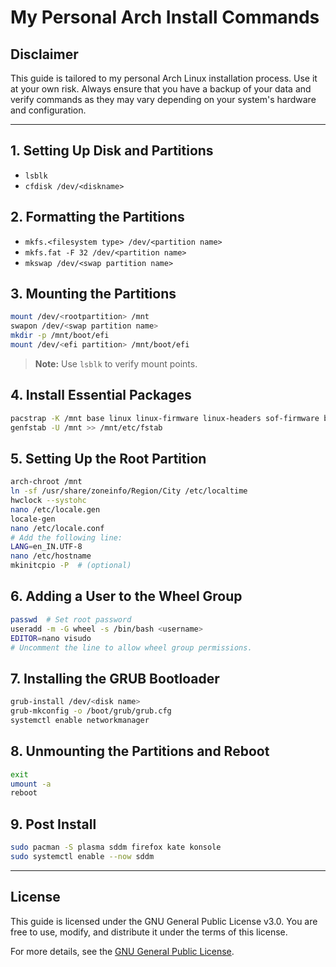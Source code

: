# My Personal Arch Install Commands

## Disclaimer
This guide is tailored to my personal Arch Linux installation process. Use it at your own risk. Always ensure that you have a backup of your data and verify commands as they may vary depending on your system's hardware and configuration.

---

## 1. Setting Up Disk and Partitions
- `lsblk`
- `cfdisk /dev/<diskname>`

## 2. Formatting the Partitions
- `mkfs.<filesystem type> /dev/<partition name>`
- `mkfs.fat -F 32 /dev/<partition name>`
- `mkswap /dev/<swap partition name>`

## 3. Mounting the Partitions
```bash
mount /dev/<rootpartition> /mnt
swapon /dev/<swap partition name>
mkdir -p /mnt/boot/efi
mount /dev/<efi partition> /mnt/boot/efi
```
> **Note:** Use `lsblk` to verify mount points.

## 4. Install Essential Packages
```bash
pacstrap -K /mnt base linux linux-firmware linux-headers sof-firmware base-devel amd-ucode nano networkmanager grub efibootmgr
genfstab -U /mnt >> /mnt/etc/fstab
```

## 5. Setting Up the Root Partition
```bash
arch-chroot /mnt
ln -sf /usr/share/zoneinfo/Region/City /etc/localtime
hwclock --systohc
nano /etc/locale.gen
locale-gen
nano /etc/locale.conf
# Add the following line:
LANG=en_IN.UTF-8
nano /etc/hostname
mkinitcpio -P  # (optional)
```

## 6. Adding a User to the Wheel Group
```bash
passwd  # Set root password
useradd -m -G wheel -s /bin/bash <username>
EDITOR=nano visudo
# Uncomment the line to allow wheel group permissions.
```

## 7. Installing the GRUB Bootloader
```bash
grub-install /dev/<disk name>
grub-mkconfig -o /boot/grub/grub.cfg
systemctl enable networkmanager
```

## 8. Unmounting the Partitions and Reboot
```bash
exit
umount -a
reboot
```

## 9. Post Install
```bash
sudo pacman -S plasma sddm firefox kate konsole
sudo systemctl enable --now sddm
```

---

## License
This guide is licensed under the GNU General Public License v3.0. You are free to use, modify, and distribute it under the terms of this license.

For more details, see the [GNU General Public License](https://www.gnu.org/licenses/gpl-3.0.en.html).
